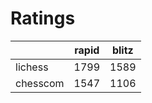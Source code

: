 # Ratings

|          | rapid | blitz |
|----------|-------|-------|
| lichess  | 1799 | 1589 |
| chesscom | 1547 | 1106 |

